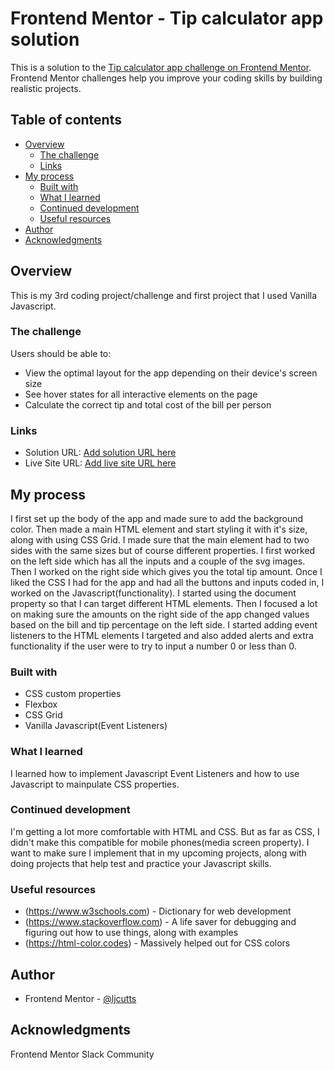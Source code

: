 # Frontend Mentor - Tip calculator app solution

This is a solution to the [Tip calculator app challenge on Frontend Mentor](https://www.frontendmentor.io/challenges/tip-calculator-app-ugJNGbJUX). Frontend Mentor challenges help you improve your coding skills by building realistic projects.

## Table of contents

- [Overview](#overview)
  - [The challenge](#the-challenge)
  - [Links](#links)
- [My process](#my-process)
  - [Built with](#built-with)
  - [What I learned](#what-i-learned)
  - [Continued development](#continued-development)
  - [Useful resources](#useful-resources)
- [Author](#author)
- [Acknowledgments](#acknowledgments)

## Overview
This is my 3rd coding project/challenge and first project that I used Vanilla Javascript. 

### The challenge

Users should be able to:

- View the optimal layout for the app depending on their device's screen size
- See hover states for all interactive elements on the page
- Calculate the correct tip and total cost of the bill per person


### Links

- Solution URL: [Add solution URL here](https://your-solution-url.com)
- Live Site URL: [Add live site URL here](https://your-live-site-url.com)

## My process
I first set up the body of the app and made sure to add the background color. Then made a main HTML element and start styling it with it's size, along with using CSS Grid. I made sure that the main element had to two sides with the same sizes but of course different properties. I first worked on the left side which has all the inputs and a couple of the svg images. Then I worked on the right side which gives you the total tip amount. Once I liked the CSS I had for the app and had all the buttons and inputs coded in, I worked on the Javascript(functionality). I started using the document property so that I can target different HTML elements. Then I focused a lot on making sure the amounts on the right side of the app changed values based on the bill and tip percentage on the left side. I started adding event listeners to the HTML elements I targeted and also added alerts and extra functionality if the user were to try to input a number 0 or less than 0.

### Built with

- CSS custom properties
- Flexbox
- CSS Grid
- Vanilla Javascript(Event Listeners)

### What I learned

I learned how to implement Javascript Event Listeners and how to use Javascript to mainpulate CSS properties.


### Continued development

I'm getting a lot more comfortable with HTML and CSS. But as far as CSS, I didn't make this compatible for mobile phones(media screen property). I want to make sure I implement that in my upcoming projects, along with doing projects that help test and practice your Javascript skills.

### Useful resources

- (https://www.w3schools.com) - Dictionary for web development
- (https://www.stackoverflow.com) - A life saver for debugging and figuring out how to use things, along with examples
- (https://html-color.codes) - Massively helped out for CSS colors

## Author
- Frontend Mentor - [@ljcutts](https://www.frontendmentor.io/profile/ljcutts)


## Acknowledgments

Frontend Mentor Slack Community

